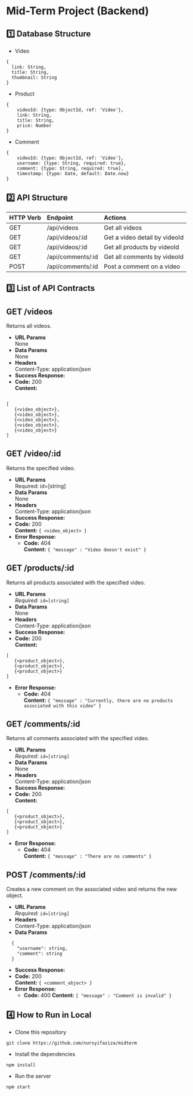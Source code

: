 # Mid-Term Project (Backend)

**1️⃣ Database Structure**
----
* Video
```
{
  link: String,
  title: String,
  thumbnail: String
}
```

* Product
```
{
    videoId: {type: ObjectId, ref: 'Video'},
    link: String,
    title: String,
    price: Number
}
```

* Comment
```
{
    videoId: {type: ObjectId, ref: 'Video'},
    username: {type: String, required: true},
    comment: {type: String, required: true},
    timestamp: {type: Date, default: Date.now}
}
```

**2️⃣ API Structure**
----
| HTTP Verb    | Endpoint           | Actions                          |
| :---         | :---               | :---                             |
| GET          | /api/videos        | Get all videos                   |
| GET          | /api/videos/:id    | Get a video detail by videoId    |
| GET          | /api/videos/:id    | Get all products by videoId      |
| GET          | /api/comments/:id  | Get all comments by videoId      |
| POST         | /api/comments/:id  | Post a comment on a video        |

**3️⃣ List of API Contracts**
----
**GET /videos**
----
  Returns all videos.
* **URL Params**  
  None
* **Data Params**  
  None
* **Headers**  
  Content-Type: application/json  
* **Success Response:**  
* **Code:** 200  
  **Content:**  
```

[
   {<video_object>},
   {<video_object>},
   {<video_object>},
   {<video_object>},
   {<video_object>}
]
```

**GET /video/:id**
----
  Returns the specified video.
* **URL Params**  
  Required: id=[string]
* **Data Params**  
  None
* **Headers**  
  Content-Type: application/json  
* **Success Response:** 
* **Code:** 200  
  **Content:**  `{ <video_object> }` 
* **Error Response:**  
  * **Code:** 404  
  **Content:** `{ "message" : "Video doesn't exist" }`

**GET /products/:id**
----
  Returns all products associated with the specified video.
* **URL Params**  
  *Required:* `id=[string]`
* **Data Params**  
  None
* **Headers**  
  Content-Type: application/json  
* **Success Response:**  
* **Code:** 200  
  **Content:**  
```
[
   {<product_object>},
   {<product_object>},
   {<product_object>}
]
```
* **Error Response:**  
  * **Code:** 404  
  **Content:** `{ "message" : "Currently, there are no products associated with this video" }`

**GET /comments/:id**
----
  Returns all comments associated with the specified video.
* **URL Params**  
  *Required:* `id=[string]`
* **Data Params**  
  None
* **Headers**  
  Content-Type: application/json  
* **Success Response:**  
* **Code:** 200  
  **Content:**  
```
[
   {<product_object>},
   {<product_object>},
   {<product_object>}
]
```
* **Error Response:**  
  * **Code:** 404  
  **Content:** `{ "message" : "There are no comments" }`

**POST /comments/:id**
----
  Creates a new comment on the associated video and returns the new object.
* **URL Params**  
  *Required:* `id=[string]`
* **Headers**  
  Content-Type: application/json  
* **Data Params**  
```
  {
    "username": string,
    "comment": string
  }
```
* **Success Response:**  
* **Code:** 200  
  **Content:**  `{ <comment_object> }`
* **Error Response:**  
  * **Code:** 400 
  **Content:** `{ "message" : "Comment is invalid" }`

**4️⃣ How to Run in Local**
----
* Clone this repository
```
git clone https://github.com/nursyifaziza/midterm
```
* Install the dependencies
```
npm install
```
* Run the server
```
npm start
```
